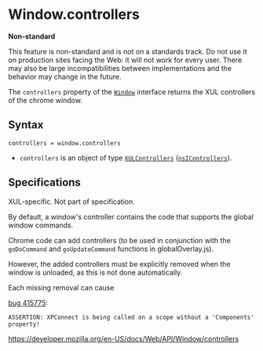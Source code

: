 Window.controllers
==================

**Non-standard**

This feature is non-standard and is not on a standards track. Do not use it on production sites facing the Web: it will not work for every user. There may also be large incompatibilities between implementations and the behavior may change in the future.

The `controllers` property of the [`Window`](../window) interface returns the XUL controllers of the chrome window.

Syntax
------

    controllers = window.controllers

-   `controllers` is an object of type [`XULControllers`](https://developer.mozilla.org/en-US/docs/XULControllers) ([`nsIControllers`](https://developer.mozilla.org/en-US/docs/XPCOM_Interface_Reference/nsIControllers)).

Specifications
--------------

XUL-specific. Not part of specification.

By default, a window's controller contains the code that supports the global window commands.

Chrome code can add controllers (to be used in conjunction with the `goDoCommand` and `goUpdateCommand` functions in globalOverlay.js).

However, the added controllers must be explicitly removed when the window is unloaded, as this is not done automatically.

Each missing removal can cause

[bug 415775](https://bugzilla.mozilla.org/show_bug.cgi?id=415775):

    ASSERTION: XPConnect is being called on a scope without a 'Components' property!

<a href="https://developer.mozilla.org/en-US/docs/Web/API/Window/controllers" class="_attribution-link">https://developer.mozilla.org/en-US/docs/Web/API/Window/controllers</a>
